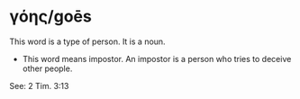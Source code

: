 # γόης/goēs 
This word is a type of person. It is a noun. 

* This word means impostor. An impostor is a person who tries to deceive other people.

See: 2 Tim. 3:13
